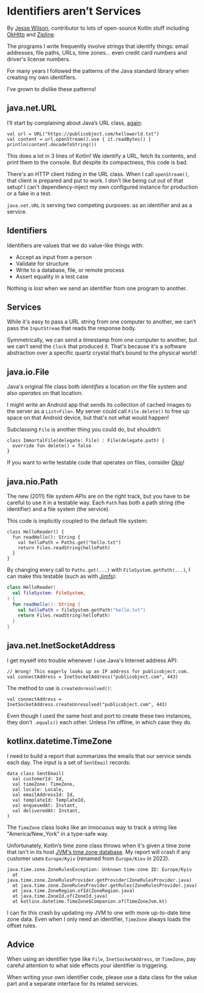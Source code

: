 Identifiers aren’t Services
===========================

By [Jesse Wilson][jesse_wilson], contributor to lots of open-source Kotlin stuff including
[OkHttp][okhttp] and [Zipline][zipline].


The programs I write frequently involve strings that identify things: email
addresses, file paths, URLs, time zones... even credit card numbers and driver's
license numbers.

For many years I followed the patterns of the Java standard library when
creating my own identifiers.

I’ve grown to dislike these patterns!

java.net.URL
------------

I’ll start by complaining about Java’s URL class, [again][url_blog_post]:

```
val url = URL("https://publicobject.com/helloworld.txt")
val content = url.openStream().use { it.readBytes() }
println(content.decodeToString())
```

This does a lot in 3 lines of Kotlin! We identify a URL, fetch its contents, and
print them to the console. But despite its compactness, this code is bad.

There's an HTTP client hiding in the URL class. When I call `openStream()`, that
client is prepared and put to work. I don’t like being cut out of that setup! I
can't dependency-inject my own configured instance for production or a fake in a
test.

`java.net.URL` is serving two competing purposes: as an identifier and as a
service.

Identifiers
-----------

Identifiers are values that we do value-like things with:

 - Accept as input from a person
 - Validate for structure
 - Write to a database, file, or remote process
 - Assert equality in a test case

Nothing is lost when we send an identifier from one program to another.

Services
--------

While it's easy to pass a URL string from one computer to another, we can’t pass
the `InputStream` that reads the response body.

Symmetrically, we can send a timestamp from one computer to another, but we
can’t send the `Clock` that produced it. That's because it's a software
abstraction over a specific quartz crystal that’s bound to the physical world!

java.io.File
------------

Java's original file class both _identifies_ a location on the file system and
also _operates_ on that location.

I might write an Android app that sends its collection of cached images to the
server as a `List<File>`. My server could call `File.delete()` to free up space
on that Android device, but that's not what would happen!

Subclassing `File` is another thing you could do, but shouldn’t:

```
class ImmortalFile(delegate: File) : File(delegate.path) {
  override fun delete() = false
}
```

If you want to write testable code that operates on files, consider
[Okio][okio]!

java.nio.Path
-------------

The new (2011) file system APIs are on the right track, but you have to be
careful to use it in a testable way. Each `Path` has both a path string (the
identifier) and a file system (the service).

This code is implicitly coupled to the default file system:

```
class HelloReader() {
  fun readHello(): String {
    val helloPath = Paths.get("hello.txt")
    return Files.readString(helloPath)
  }
}
```

By changing every call to `Paths.get(...)` with `FileSystem.getPath(...)`, I can
make this testable (such as with [Jimfs](https://github.com/google/jimfs)):

```kotlin
class HelloReader(
  val fileSystem: FileSystem,
) {
  fun readHello(): String {
    val helloPath = fileSystem.getPath("hello.txt")
    return Files.readString(helloPath)
  }
}
```

java.net.InetSocketAddress
--------------------------

I get myself into trouble whenever I use Java's Internet address API:

```
// Wrong! This eagerly looks up an IP address for publicobject.com.
val connectAddress = InetSocketAddress("publicobject.com", 443)
```

The method to use is `createUnresolved()`:

```
val connectAddress = InetSocketAddress.createUnresolved("publicobject.com", 443)
```

Even though I used the same host and port to create these two instances, they
don't `.equals()` each other. Unless I’m offline, in which case they do.


kotlinx.datetime.TimeZone
-------------------------

I need to build a report that summarizes the emails that our service sends each
day. The input is a set of `SentEmail` records:

```
data class SentEmail(
  val customerId: Id,
  val timeZone: TimeZone,
  val locale: Locale,
  val emailAddressId: Id,
  val templateId: TemplateId,
  val enqueuedAt: Instant,
  val deliveredAt: Instant,
)
```

The `TimeZone` class looks like an innocuous way to track a string like
"America/New_York" in a type-safe way.

Unfortunately, Kotlin’s time zone class throws when it's given a time zone that
isn't in its host [JVM's time zone database][jvm_tzdb]. My report will crash if
any customer uses `Europe/Kyiv` (renamed from `Europe/Kiev` in 2022).

```
java.time.zone.ZoneRulesException: Unknown time-zone ID: Europe/Kyiv
  at java.time.zone.ZoneRulesProvider.getProvider(ZoneRulesProvider.java)
  at java.time.zone.ZoneRulesProvider.getRules(ZoneRulesProvider.java)
  at java.time.ZoneRegion.ofId(ZoneRegion.java)
  at java.time.ZoneId.of(ZoneId.java)
  at kotlinx.datetime.TimeZone$Companion.of(TimeZoneJvm.kt)
```

I can fix this crash by updating my JVM to one with more up-to-date time zone
data. Even when I only need an identifier, `TimeZone` always loads the offset
rules.

Advice
------

When using an identifier type like `File`, `InetSocketAddress`, or `TimeZone`,
pay careful attention to what side effects your identifier is triggering.

When writing your own identifier code, please use a data class for the value
part and a separate interface for its related services.


[jesse_wilson]: https://publicobject.com/
[jvm_tzdb]: https://www.oracle.com/java/technologies/tzdata-versions.html
[okhttp]: https://square.github.io/okhttp/
[okio]: https://square.github.io/okio/
[url_blog_post]: https://developer.squareup.com/blog/okhttps-new-url-class/
[zipline]: https://github.com/cashapp/zipline/
